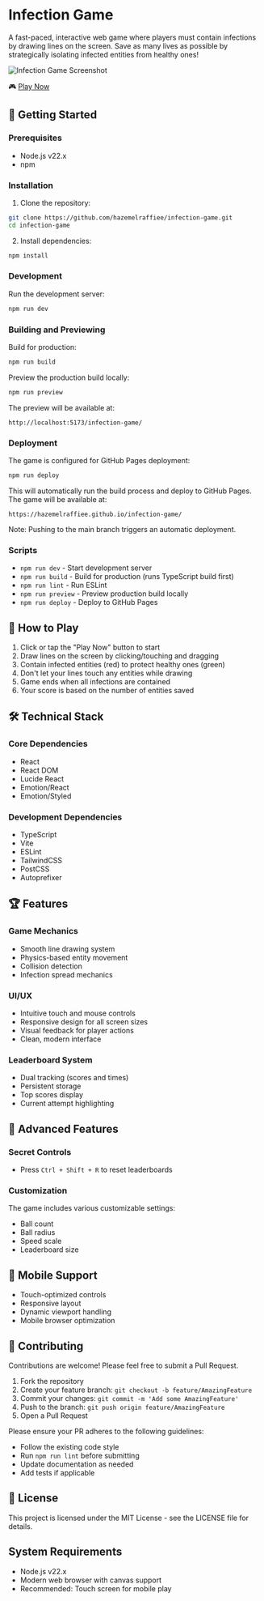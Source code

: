 # Infection Game

A fast-paced, interactive web game where players must contain infections by drawing lines on the screen. Save as many lives as possible by strategically isolating infected entities from healthy ones!

![Infection Game Screenshot](screenshot.png)

🎮 [Play Now](https://hazemelraffiee.github.io/infection-game/)

## 🚀 Getting Started

### Prerequisites

- Node.js v22.x
- npm

### Installation

1. Clone the repository:
```bash
git clone https://github.com/hazemelraffiee/infection-game.git
cd infection-game
```

2. Install dependencies:
```bash
npm install
```

### Development

Run the development server:
```bash
npm run dev
```

### Building and Previewing

Build for production:
```bash
npm run build
```

Preview the production build locally:
```bash
npm run preview
```
The preview will be available at:
```
http://localhost:5173/infection-game/
```

### Deployment

The game is configured for GitHub Pages deployment:

```bash
npm run deploy
```

This will automatically run the build process and deploy to GitHub Pages. The game will be available at:
```
https://hazemelraffiee.github.io/infection-game/
```

Note: Pushing to the main branch triggers an automatic deployment.

### Scripts

- `npm run dev` - Start development server
- `npm run build` - Build for production (runs TypeScript build first)
- `npm run lint` - Run ESLint
- `npm run preview` - Preview production build locally
- `npm run deploy` - Deploy to GitHub Pages

## 🎯 How to Play

1. Click or tap the "Play Now" button to start
2. Draw lines on the screen by clicking/touching and dragging
3. Contain infected entities (red) to protect healthy ones (green)
4. Don't let your lines touch any entities while drawing
5. Game ends when all infections are contained
6. Your score is based on the number of entities saved

## 🛠️ Technical Stack

### Core Dependencies
- React
- React DOM
- Lucide React
- Emotion/React
- Emotion/Styled

### Development Dependencies
- TypeScript
- Vite
- ESLint
- TailwindCSS
- PostCSS
- Autoprefixer

## 🏆 Features

### Game Mechanics
- Smooth line drawing system
- Physics-based entity movement
- Collision detection
- Infection spread mechanics

### UI/UX
- Intuitive touch and mouse controls
- Responsive design for all screen sizes
- Visual feedback for player actions
- Clean, modern interface

### Leaderboard System
- Dual tracking (scores and times)
- Persistent storage
- Top scores display
- Current attempt highlighting

## 🔧 Advanced Features

### Secret Controls
- Press `Ctrl + Shift + R` to reset leaderboards

### Customization
The game includes various customizable settings:
- Ball count
- Ball radius
- Speed scale
- Leaderboard size

## 📱 Mobile Support
- Touch-optimized controls
- Responsive layout
- Dynamic viewport handling
- Mobile browser optimization

## 🤝 Contributing

Contributions are welcome! Please feel free to submit a Pull Request.

1. Fork the repository
2. Create your feature branch: `git checkout -b feature/AmazingFeature`
3. Commit your changes: `git commit -m 'Add some AmazingFeature'`
4. Push to the branch: `git push origin feature/AmazingFeature`
5. Open a Pull Request

Please ensure your PR adheres to the following guidelines:
- Follow the existing code style
- Run `npm run lint` before submitting
- Update documentation as needed
- Add tests if applicable

## 📄 License

This project is licensed under the MIT License - see the LICENSE file for details.

## System Requirements

- Node.js v22.x
- Modern web browser with canvas support
- Recommended: Touch screen for mobile play